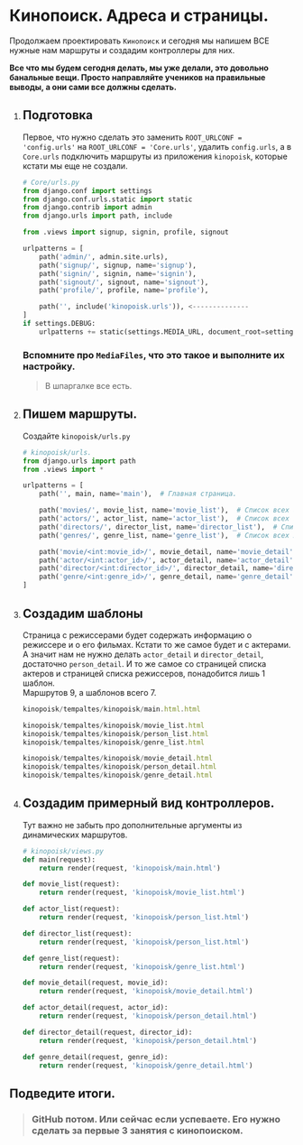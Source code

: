 # Кинопоиск. Адреса и страницы.

Продолжаем проектировать `Кинопоиск` и сегодня
мы напишем ВСЕ нужные нам маршруты и создадим контроллеры для них.

**Все что мы будем сегодня делать, мы уже делали, это довольно банальные вещи.
Просто направляйте учеников на правильные выводы, а они сами все должны сделать.**

1. ## Подготовка
    Первое, что нужно сделать это заменить `ROOT_URLCONF = 'config.urls'` на 
    `ROOT_URLCONF = 'Core.urls'`, удалить `config.urls`, а в `Core.urls` подключить 
    маршруты из приложения `kinopoisk`, которые кстати мы еще не создали.
    ```python
    # Core/urls.py
    from django.conf import settings
    from django.conf.urls.static import static
    from django.contrib import admin
    from django.urls import path, include
    
    from .views import signup, signin, profile, signout
    
    urlpatterns = [
        path('admin/', admin.site.urls),
        path('signup/', signup, name='signup'),
        path('signin/', signin, name='signin'),
        path('signout/', signout, name='signout'),
        path('profile/', profile, name='profile'),
    
        path('', include('kinopoisk.urls')), <--------------
    ]
    if settings.DEBUG:
        urlpatterns += static(settings.MEDIA_URL, document_root=settings.MEDIA_ROOT)
    ```
    ### Вспомните про `MediaFiles`, что это такое и выполните их настройку.
    > В шпаргалке все есть.

2. ## Пишем маршруты.
    Создайте `kinopoisk/urls.py`
    ```python
    # kinopoisk/urls.
    from django.urls import path
    from .views import *
   
    urlpatterns = [
        path('', main, name='main'),  # Главная страница.
    
        path('movies/', movie_list, name='movie_list'),  # Список всех фильмов.
        path('actors/', actor_list, name='actor_list'),  # Список всех актеров.
        path('directors/', director_list, name='director_list'),  # Список всех режиссеров.
        path('genres/', genre_list, name='genre_list'),  # Список всех жанров.
    
        path('movie/<int:movie_id>/', movie_detail, name='movie_detail'),  # Детали фильма.
        path('actor/<int:actor_id>/', actor_detail, name='actor_detail'),  # Детали актера + его фильмы.
        path('director/<int:director_id>/', director_detail, name='director_detail'),  # Детали режиссера + его фильмы.
        path('genre/<int:genre_id>/', genre_detail, name='genre_detail'),  # Фильмы по жанру.
    ]
    ```
3. ## Создадим шаблоны
    Страница с режиссерами будет содержать информацию о режиссере и о его фильмах.
    Кстати то же самое будет и с актерами. А значит нам не нужно делать
    `actor_detail` и `director_detail`, достаточно `person_detail`.
    И то же самое со страницей списка актеров и страницей списка режиссеров, 
    понадобится лишь 1 шаблон.<br>
    Маршрутов 9, а шаблонов всего 7.
    ```javascript
    kinopoisk/tempaltes/kinopoisk/main.html.html
   
    kinopoisk/tempaltes/kinopoisk/movie_list.html
    kinopoisk/tempaltes/kinopoisk/person_list.html
    kinopoisk/tempaltes/kinopoisk/genre_list.html
   
    kinopoisk/tempaltes/kinopoisk/movie_detail.html
    kinopoisk/tempaltes/kinopoisk/person_detail.html
    kinopoisk/tempaltes/kinopoisk/genre_detail.html
    ```

4. ## Создадим примерный вид контроллеров.
    Тут важно не забыть про дополнительные аргументы из динамических маршрутов.
    ```python
    # kinopoisk/views.py
    def main(request):
        return render(request, 'kinopoisk/main.html')
    
    def movie_list(request):
        return render(request, 'kinopoisk/movie_list.html')
    
    def actor_list(request):
        return render(request, 'kinopoisk/person_list.html')
    
    def director_list(request):
        return render(request, 'kinopoisk/person_list.html')
    
    def genre_list(request):
        return render(request, 'kinopoisk/genre_list.html')
    
    def movie_detail(request, movie_id):
        return render(request, 'kinopoisk/movie_detail.html')
    
    def actor_detail(request, actor_id):
        return render(request, 'kinopoisk/person_detail.html')
    
    def director_detail(request, director_id):
        return render(request, 'kinopoisk/person_detail.html')
    
    def genre_detail(request, genre_id):
        return render(request, 'kinopoisk/genre_detail.html')
    ```

## Подведите итоги.
>### GitHub потом. Или сейчас если успеваете. Его нужно сделать за первые 3 занятия с кинопоиском.
